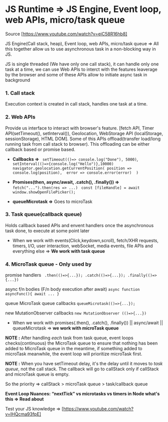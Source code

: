 # JS Runtime => JS Engine, Event loop, web APIs, micro/task queue

Source [https://www.youtube.com/watch?v=eiC58R16hb8]

JS Engine(Call stack, heap), Event loop, web APIs, micro/task queue => All this together allow us to use asynchronous task in a non-blocking way in JS.

JS is single threaded (We have only one call stack), it can handle only one task at a time, we can use Web APIs to interct with the features leaverage by the browser and some of these APIs  allow to initiate async task in background

### 1. Call stack

Execution context is created in call stack, handles one task at a time.

### 2. Web APIs

Provide us interface to interact with browser's feature. [fetch API, Timer API(setTimeout(), setInterval()), Geolocation, WebStorage API (localStorage, sessionStorage), HTML DOM]. Some of this APIs offload(transfer load/long running task from call stack to browser). This offloading can be either callback based or promise based.

- **Callbacks =>** ``` setTimeout(()=> console.log("Done"), 5000)```, ``` setInterval(()=>{console.log("Hello")},10000)```
```navigator.geolocation.getCurrentPosition( position => console.log(position),  error => console.error(error)  )```

- **Promises(then, async/await, .catch(), .finally()) =>** ```fetch("...").then(res => ...)``` ``` const [fileHandle] = await window.showOpenFilePicker();```

- **queueMicrotask =>** Goes to microTask

### 3. Task queue(callback queue)

Holds callback based APIs and envent handlers once the asynchronous task done, to execute at some point later

- When we work with events(Click,keydown,scroll), fetch/XHR requests, timers, I/O, user interaction, webSocket, media events, file APIs and everything else => **We work with task queue**

### 4. MicroTask queue - Only used by 

promise handlers ``` .then(()=>{...}); .catch(()=>{...}); .finally(()=> {...})```

async f/n bodies (F/n body execution after await) ``` async function asyncFunc(){ await ... } ```

queue MicroTask queue callbacks ```queueMicrotask(()=>{...});```

new MutationObserver callbacks ```new MutationObserver (()=>{...})```

- When we work with promises(.then(), .catch(), .finally()) || async/await || queueMicrotask => **we work with microTask queue**

**NOTE :** After handling *each* task from task queue, event loops checks(continuous) the MicroTask queue to ensure that nothing has been added to MicroTask queue in the meantime, if something added to microTask meanwhile, the event loop will prioritize microTask first.

**NOTE :** When you have setTimeout delay, it's the delay until it moves to *task queue*, not the call stack. The callback will go to callStack only if callStack and microTask queue is empty.

So the priority =>   callStack > microTask queue > task/callback queue

**Event Loop Nuances: “nextTick” vs microtasks vs timers in Node what's this => Read about**

Test your JS knowledge => [https://www.youtube.com/watch?v=IHQcma93fpE]
